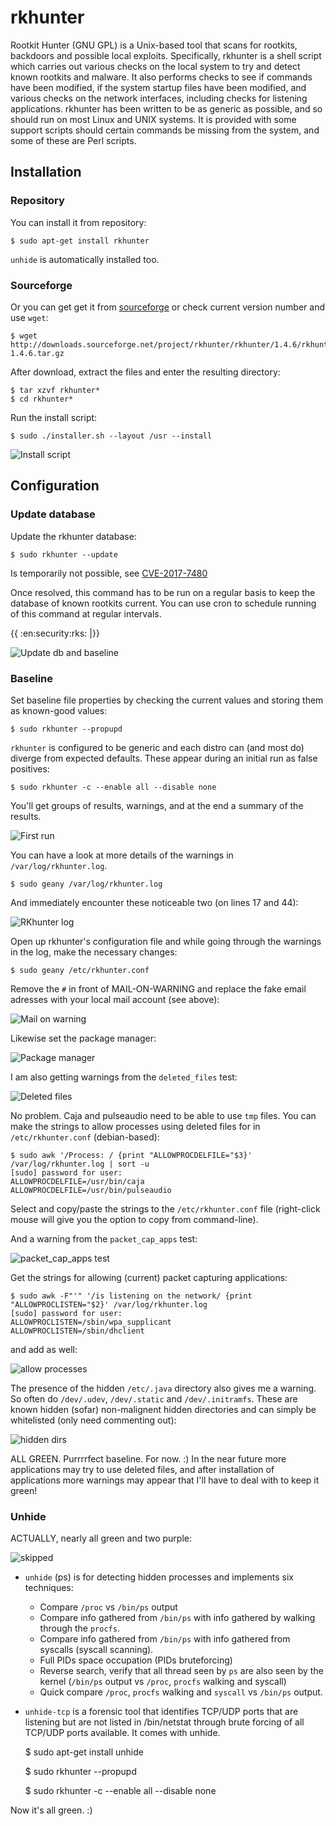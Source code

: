 # rkhunter
Rootkit Hunter (GNU GPL) is a Unix-based tool that scans for rootkits, backdoors and possible local exploits. Specifically, rkhunter is a shell script which carries out various checks on the local system to try and detect known rootkits and malware. It also performs checks to see if commands have been modified, if the system startup files have been modified, and various checks on the network interfaces, including checks for listening applications. rkhunter has been written to be as generic as possible, and so should run on most Linux and UNIX systems. It is provided with some support scripts should certain commands be missing from the system, and some of these are Perl scripts. 

## Installation

### Repository
You can install it from repository:
    
    $ sudo apt-get install rkhunter

`unhide` is automatically installed too.

### Sourceforge
Or you can get get it from [sourceforge](http://sourceforge.net/projects/rkhunter/sourceforge) or check current version number and use `wget`:

    $ wget http://downloads.sourceforge.net/project/rkhunter/rkhunter/1.4.6/rkhunter-1.4.6.tar.gz

After download, extract the files and enter the resulting directory:

    $ tar xzvf rkhunter*
    $ cd rkhunter*

Run the install script:

    $ sudo ./installer.sh --layout /usr --install

![Install script](https://github.com/tymyrddin/orchard/blob/main/mitigations/assets/images/rkhunter-running-install-script.png)

## Configuration

### Update database

Update the rkhunter database:

    $ sudo rkhunter --update

Is temporarily not possible, see [CVE-2017-7480](https://security-tracker.debian.org/tracker/CVE-2017-7480)

Once resolved, this command has to be run on a regular basis to keep the database of known rootkits current. You can use cron to schedule running of this command at regular intervals. 

{{ :en:security:rks: |}}

![Update db and baseline](https://github.com/tymyrddin/orchard/blob/main/mitigations/assets/images/update-rkhunter-db-and-baseline.png)

### Baseline

Set baseline file properties by checking the current values and storing them as known-good values:

    $ sudo rkhunter --propupd

`rkhunter` is configured to be generic and each distro can (and most do) diverge from expected defaults. These appear during an initial run as false positives:

    $ sudo rkhunter -c --enable all --disable none

You'll get groups of results, warnings, and at the end a summary of the results. 

![First run](https://github.com/tymyrddin/orchard/blob/main/mitigations/assets/images/rkhunter-first-run.png)

You can have a look at more details of the warnings in `/var/log/rkhunter.log`.

    $ sudo geany /var/log/rkhunter.log

And immediately encounter these noticeable two (on lines 17 and 44): 

![RKhunter log](https://github.com/tymyrddin/orchard/blob/main/mitigations/assets/images/rkhunter-log.png)


Open up rkhunter's configuration file and while going through the warnings in the log, make the necessary changes:

    $ sudo geany /etc/rkhunter.conf

Remove the `#` in front of MAIL-ON-WARNING and replace the fake email adresses with your local mail account (see above): 

![Mail on warning](https://github.com/tymyrddin/orchard/blob/main/mitigations/assets/images/mail-on-warning.png)

Likewise set the package manager: 

![Package manager](https://github.com/tymyrddin/orchard/blob/main/mitigations/assets/images/package-manager-set.png)

I am also getting warnings from the `deleted_files` test: 

![Deleted files](https://github.com/tymyrddin/orchard/blob/main/mitigations/assets/images/deleted-files-test.png)

No problem. Caja and pulseaudio need to be able to use `tmp` files. You can make the strings to allow processes using deleted files for in `/etc/rkhunter.conf` (debian-based):

    $ sudo awk '/Process: / {print "ALLOWPROCDELFILE="$3}' /var/log/rkhunter.log | sort -u
    [sudo] password for user:
    ALLOWPROCDELFILE=/usr/bin/caja
    ALLOWPROCDELFILE=/usr/bin/pulseaudio

Select and copy/paste the strings to the `/etc/rkhunter.conf` file (right-click mouse will give you the option to copy from command-line).

And a warning from the `packet_cap_apps` test: 

![packet_cap_apps test](https://github.com/tymyrddin/orchard/blob/main/mitigations/assets/images/packet-cap-apps-test.png)


Get the strings for allowing (current) packet capturing applications:

    $ sudo awk -F"'" '/is listening on the network/ {print "ALLOWPROCLISTEN="$2}' /var/log/rkhunter.log
    [sudo] password for user: 
    ALLOWPROCLISTEN=/sbin/wpa_supplicant
    ALLOWPROCLISTEN=/sbin/dhclient

and add as well: 

![allow processes](https://github.com/tymyrddin/orchard/blob/main/mitigations/assets/images/allow-processes.png)

The presence of the hidden `/etc/.java` directory also gives me a warning. So often do `/dev/.udev`, `/dev/.static` and `/dev/.initramfs`. These are known hidden (sofar) non-malignent hidden directories and can simply be whitelisted (only need commenting out):

![hidden dirs](https://github.com/tymyrddin/orchard/blob/main/mitigations/assets/images/java-hidden-dir.png)


ALL GREEN. Purrrrfect baseline. For now. :) In the near future more applications may try to use deleted files, and after installation of applications more warnings may appear that I'll have to deal with to keep it green! 

### Unhide
ACTUALLY, nearly all green and two purple: 

![skipped](https://github.com/tymyrddin/orchard/blob/main/mitigations/assets/images/hidden-processes-skipped.png)

* `unhide` (ps) is for detecting hidden processes and implements six techniques:
  * Compare `/proc` vs `/bin/ps` output
  * Compare info gathered from `/bin/ps` with info gathered by walking through the `procfs`.
  * Compare info gathered from `/bin/ps` with info gathered from syscalls (syscall scanning).
  * Full PIDs space occupation (PIDs bruteforcing)
  * Reverse search, verify that all thread seen by `ps` are also seen by the kernel (`/bin/ps` output vs `/proc`, `procfs` walking and syscall)
  * Quick compare `/proc`, `procfs` walking and `syscall` vs `/bin/ps` output.
* `unhide-tcp` is a forensic tool that identifies TCP/UDP ports that are listening but are not listed in /bin/netstat through brute forcing of all TCP/UDP ports available. It comes with unhide.

    $ sudo apt-get install unhide

    $ sudo rkhunter --propupd

    $ sudo rkhunter -c --enable all --disable none

Now it's all green. :) 

